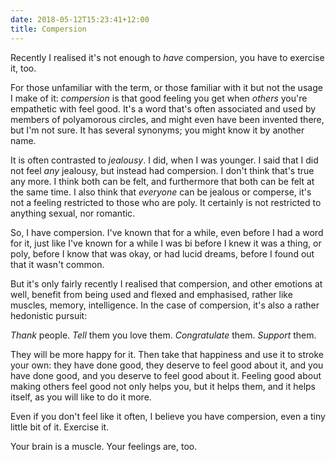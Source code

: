 ```yaml
---
date: 2018-05-12T15:23:41+12:00
title: Compersion
---
```


Recently I realised it's not enough to _have_ compersion, you have to exercise it, too.

For those unfamiliar with the term, or those familiar with it but not the usage
I make of it: _compersion_ is that good feeling you get when _others_ you're
empathetic with feel good. It's a word that's often associated and used by
members of polyamorous circles, and might even have been invented there, but
I'm not sure. It has several synonyms; you might know it by another name.

It is often contrasted to _jealousy_. I did, when I was younger. I said that I
did not feel _any_ jealousy, but instead had compersion. I don't think that's
true any more. I think both can be felt, and furthermore that both can be felt
at the same time. I also think that _everyone_ can be jealous or comperse, it's
not a feeling restricted to those who are poly. It certainly is not restricted
to anything sexual, nor romantic.

So, I have compersion. I've known that for a while, even before I had a word
for it, just like I've known for a while I was bi before I knew it was a thing,
or poly, before I know that was okay, or had lucid dreams, before I found out
that it wasn't common.

But it's only fairly recently I realised that compersion, and other emotions at
well, benefit from being used and flexed and emphasised, rather like muscles,
memory, intelligence. In the case of compersion, it's also a rather hedonistic
pursuit:

_Thank_ people. _Tell_ them you love them. _Congratulate_ them. _Support_ them.

They will be more happy for it. Then take that happiness and use it to stroke
your own: they have done good, they deserve to feel good about it, and you have
done good, and you deserve to feel good about it. Feeling good about making
others feel good not only helps you, but it helps them, and it helps itself, as
you will like to do it more.

Even if you don't feel like it often, I believe you have compersion, even a
tiny little bit of it. Exercise it.

Your brain is a muscle. Your feelings are, too.
